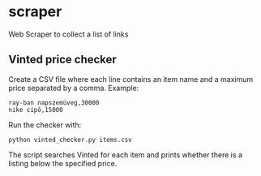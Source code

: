 # scraper
Web Scraper to collect a list of links

## Vinted price checker

Create a CSV file where each line contains an item name and a maximum price separated by a comma. Example:

```
ray-ban napszemüveg,30000
nike cipő,15000
```

Run the checker with:

```
python vinted_checker.py items.csv
```

The script searches Vinted for each item and prints whether there is a listing below the specified price.
